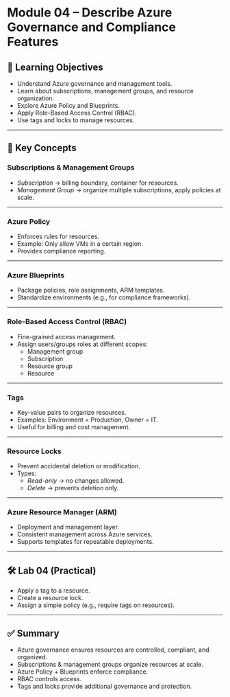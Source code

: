 # Module 04 – Describe Azure Governance and Compliance Features

## 🎯 Learning Objectives
- Understand Azure governance and management tools.  
- Learn about subscriptions, management groups, and resource organization.  
- Explore Azure Policy and Blueprints.  
- Apply Role-Based Access Control (RBAC).  
- Use tags and locks to manage resources.  

---

## 🔑 Key Concepts

### Subscriptions & Management Groups
- *Subscription* → billing boundary, container for resources.  
- *Management Group* → organize multiple subscriptions, apply policies at scale.  

---

### Azure Policy
- Enforces rules for resources.  
- Example: Only allow VMs in a certain region.  
- Provides compliance reporting.  

---

### Azure Blueprints
- Package policies, role assignments, ARM templates.  
- Standardize environments (e.g., for compliance frameworks).  

---

### Role-Based Access Control (RBAC)
- Fine-grained access management.  
- Assign users/groups roles at different scopes:  
  - Management group  
  - Subscription  
  - Resource group  
  - Resource  

---

### Tags
- Key-value pairs to organize resources.  
- Examples: Environment = Production, Owner = IT.  
- Useful for billing and cost management.  

---

### Resource Locks
- Prevent accidental deletion or modification.  
- Types:  
  - *Read-only* → no changes allowed.  
  - *Delete* → prevents deletion only.  

---

### Azure Resource Manager (ARM)
- Deployment and management layer.  
- Consistent management across Azure services.  
- Supports templates for repeatable deployments.  

---

## 🛠️ Lab 04 (Practical)
- Apply a tag to a resource.  
- Create a resource lock.  
- Assign a simple policy (e.g., require tags on resources).  

---

## ✅ Summary
- Azure governance ensures resources are controlled, compliant, and organized.  
- Subscriptions & management groups organize resources at scale.  
- Azure Policy + Blueprints enforce compliance.  
- RBAC controls access.  
- Tags and locks provide additional governance and protection.
